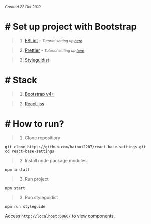 *<small>Created 22 Oct 2019</small>*

# # Set up project with Bootstrap
  
> 1. [ESLint](https://eslint.org/) -  *<small>Tutorial setting up [here](https://github.com/haibui2207/react-eslint-airbnb)</small>*

> 2.  [Prettier](https://prettier.io/) -  *<small>Tutorial setting up [here](https://github.com/haibui2207/react-eslint-airbnb)</small>*

> 3.  [Styleguidist](https://react-styleguidist.js.org/docs/getting-started.html)

# # Stack

> 1. [Bootstrap v4+](https://getbootstrap.com/)

> 2.  [React-jss](https://github.com/cssinjs/react-jss)

# # How to run?

> 1. Clone repositiory
	
	git clone https://github.com/haibui2207/react-base-settings.git
	cd react-base-settings
> 2.  Install node package modules
	
	npm install
> 3.  Run project
	
	npm start
> 3.  Run styleguidist
	
	npm run styleguide
Access  `http://localhost:6060/` to view components.